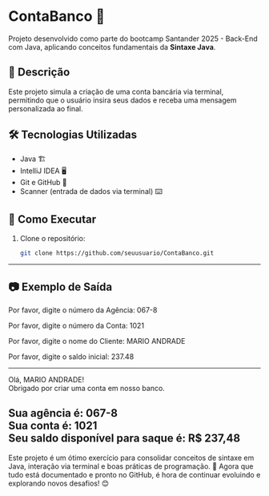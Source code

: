 # ContaBanco 🚀  
Projeto desenvolvido como parte do bootcamp Santander 2025 - Back-End com Java, aplicando conceitos fundamentais da **Sintaxe Java**.

## 📜 Descrição
Este projeto simula a criação de uma conta bancária via terminal, permitindo que o usuário insira seus dados e receba uma mensagem personalizada ao final.

## 🛠 Tecnologias Utilizadas  
- Java 🏗️  
- IntelliJ IDEA 🖥️  
- Git e GitHub 🔗  
- Scanner (entrada de dados via terminal) ⌨️  


## 🚀 Como Executar  
1. Clone o repositório:  
   ```bash
   git clone https://github.com/seuusuario/ContaBanco.git
----------------------------------------------------------

## 📷 Exemplo de Saída  


Por favor, digite o número da Agência:
067-8

Por favor, digite o número da Conta:
1021

Por favor, digite o nome do Cliente:
MARIO ANDRADE

Por favor, digite o saldo inicial:
237.48

----------------------------------------------------

Olá, MARIO ANDRADE!  
Obrigado por criar uma conta em nosso banco.  

Sua agência é: 067-8  
Sua conta é: 1021  
Seu saldo disponível para saque é: R$ 237,48  
----------------------------------------------------

Este projeto é um ótimo exercício para consolidar conceitos de sintaxe em Java, interação via terminal e boas práticas de programação. 🚀 Agora que tudo está documentado e pronto no GitHub, é hora de continuar evoluindo e explorando novos desafios! 😊




